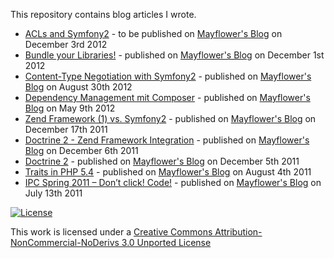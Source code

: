 This repository contains blog articles I wrote.

* [ACLs and Symfony2](blog-articles/blob/master/acls-and-symfony2/index.html) - to be published on [Mayflower's Blog](http://blog.mayflower.de) on December 3rd 2012
* [Bundle your Libraries!](blog-articles/blob/master/bundle-your-libraries/index.html) - published on [Mayflower's Blog](http://blog.mayflower.de/1830-Symfony2-Extrahieren-von-Library-Code-in-eigene-Bundles.html) on December 1st 2012
* [Content-Type Negotiation with Symfony2](blog-articles/blob/master/content-type-negotiation-with-symfony2/index.html) - published on [Mayflower's Blog](http://blog.mayflower.de/885-Content-Type-Negotiation-mit-Symfony2.html) on August 30th 2012
* [Dependency Management mit Composer](blog-articles/blob/master/dependency-management-mit-composer/index.html) - published on [Mayflower's Blog](http://blog.mayflower.de/866-Dependency-Management-mit-Composer.html) on May 9th 2012
* [Zend Framework (1) vs. Symfony2](blog-articles/blob/master/zend-framework-1-vs-symfony2/index.html) - published on [Mayflower's Blog](http://blog.mayflower.de/808-17.12.-Zend-Framework-1-vs.-Symfony2.html) on December 17th 2011
* [Doctrine 2 - Zend Framework Integration](blog-articles/blob/master/doctrine2-zend-framework-integration/index.html) - published on [Mayflower's Blog](http://blog.mayflower.de/799-06.12.-Doctrine-2-Zend-Framework-Integration.html) on December 6th 2011
* [Doctrine 2](blog-articles/blob/master/doctrine2/index.html) - published on [Mayflower's Blog](http://blog.mayflower.de/792-05.12.-Doctrine-2.html) on December 5th 2011
* [Traits in PHP 5.4](blog-articles/blob/master/traits-in-php-54/index.html) - published on [Mayflower's Blog](http://blog.mayflower.de/731-Traits-in-PHP-5.4.html) on August 4th 2011
* [IPC Spring 2011 – Don’t click! Code!](blog-articles/blob/master/code-dont-click/index.html) - published on [Mayflower's Blog](http://blog.mayflower.de/722-IPC-Spring-2011-Dont-click!-Code!-.html) on July 13th 2011



[![License](http://i.creativecommons.org/l/by-nc-nd/3.0/88x31.png)](http://creativecommons.org/licenses/by-nc-nd/3.0/deed.en_US)

This work is licensed under a [Creative Commons Attribution-NonCommercial-NoDerivs 3.0 Unported License](http://creativecommons.org/licenses/by-nc-nd/3.0/deed.en_US)